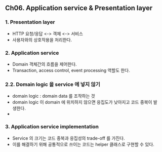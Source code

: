 ## Ch06. Application service & Presentation layer

### 1. Presentation layer
- HTTP 요청/응답 <-> 객체 <-> 서비스
- 사용자와의 상호작용을 처리한다.

### 2. Application service
- Domain 객체간의 흐름을 제어한다.
- Transaction, access control, event processing 역할도 한다.

### 2.2. Domain logic 을 service 에 넣지 않기
- domain logic : domain data 를 조작하는 것
- domain logic 이 domain 에 위치하지 않으면 응집도가 낮아지고 코드 중복이 발생한다.
- 

### 3. Application service implementation
- Service 의 크기는 코드 중복과 응집성의 trade-off 를 가진다.
- 이를 해결하기 위해 공통적으로 쓰이는 코드는 helper 클래스로 구현할 수 있다.
